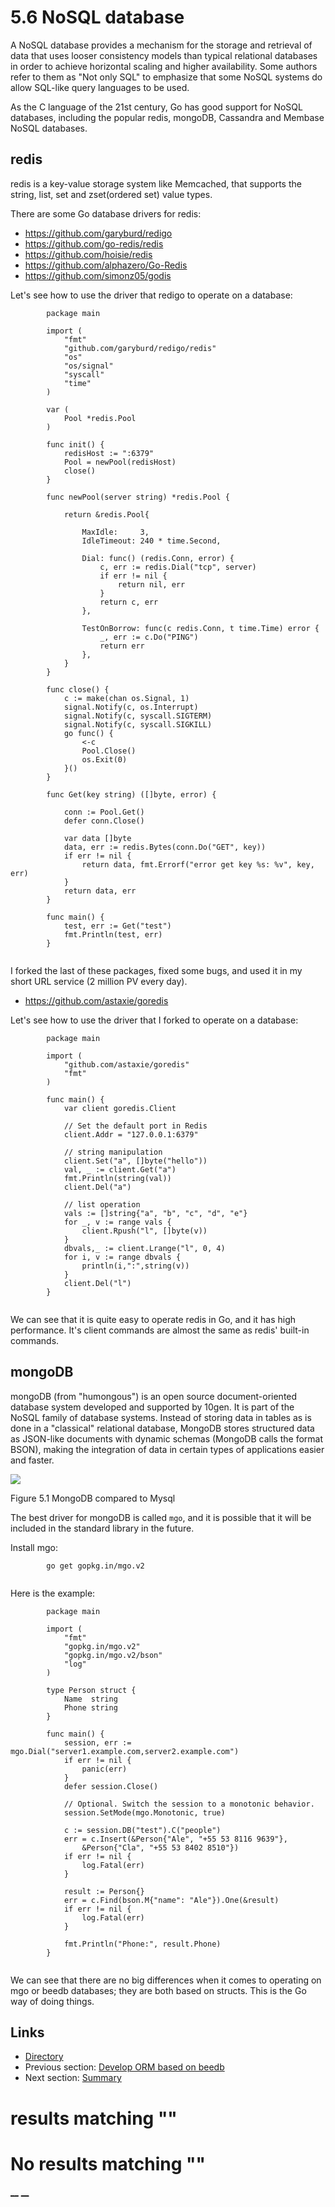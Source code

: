 
# 5.6 NoSQL database

A NoSQL database provides a mechanism for the storage and retrieval of data that uses looser consistency models than typical relational databases in order to achieve horizontal scaling and higher availability. Some authors refer to them as "Not only SQL" to emphasize that some NoSQL systems do allow SQL-like query languages to be used.

As the C language of the 21st century, Go has good support for NoSQL databases, including the popular redis, mongoDB, Cassandra and Membase NoSQL databases.

## redis

redis is a key-value storage system like Memcached, that supports the string, list, set and zset(ordered set) value types.

There are some Go database drivers for redis:

  * <https://github.com/garyburd/redigo>
  * <https://github.com/go-redis/redis>
  * <https://github.com/hoisie/redis>
  * <https://github.com/alphazero/Go-Redis>
  * <https://github.com/simonz05/godis>



Let's see how to use the driver that redigo to operate on a database:
``` 
        package main
    
        import (
            "fmt"
            "github.com/garyburd/redigo/redis"
            "os"
            "os/signal"
            "syscall"
            "time"
        )
    
        var (
            Pool *redis.Pool
        )
    
        func init() {
            redisHost := ":6379"
            Pool = newPool(redisHost)
            close()
        }
    
        func newPool(server string) *redis.Pool {
    
            return &redis.Pool{
    
                MaxIdle:     3,
                IdleTimeout: 240 * time.Second,
    
                Dial: func() (redis.Conn, error) {
                    c, err := redis.Dial("tcp", server)
                    if err != nil {
                        return nil, err
                    }
                    return c, err
                },
    
                TestOnBorrow: func(c redis.Conn, t time.Time) error {
                    _, err := c.Do("PING")
                    return err
                },
            }
        }
    
        func close() {
            c := make(chan os.Signal, 1)
            signal.Notify(c, os.Interrupt)
            signal.Notify(c, syscall.SIGTERM)
            signal.Notify(c, syscall.SIGKILL)
            go func() {
                <-c
                Pool.Close()
                os.Exit(0)
            }()
        }
    
        func Get(key string) ([]byte, error) {
    
            conn := Pool.Get()
            defer conn.Close()
    
            var data []byte
            data, err := redis.Bytes(conn.Do("GET", key))
            if err != nil {
                return data, fmt.Errorf("error get key %s: %v", key, err)
            }
            return data, err
        }
    
        func main() {
            test, err := Get("test")
            fmt.Println(test, err)
        }
    
```

I forked the last of these packages, fixed some bugs, and used it in my short URL service (2 million PV every day).

  * <https://github.com/astaxie/goredis>



Let's see how to use the driver that I forked to operate on a database:
``` 
        package main
    
        import (
            "github.com/astaxie/goredis"
            "fmt"
        )
    
        func main() {
            var client goredis.Client
    
            // Set the default port in Redis
            client.Addr = "127.0.0.1:6379"
    
            // string manipulation
            client.Set("a", []byte("hello"))
            val, _ := client.Get("a")
            fmt.Println(string(val))
            client.Del("a")
    
            // list operation
            vals := []string{"a", "b", "c", "d", "e"}
            for _, v := range vals {
                client.Rpush("l", []byte(v))
            }
            dbvals,_ := client.Lrange("l", 0, 4)
            for i, v := range dbvals {
                println(i,":",string(v))
            }
            client.Del("l")
        }
    
```

We can see that it is quite easy to operate redis in Go, and it has high performance. It's client commands are almost the same as redis' built-in commands.

## mongoDB

mongoDB (from "humongous") is an open source document-oriented database system developed and supported by 10gen. It is part of the NoSQL family of database systems. Instead of storing data in tables as is done in a "classical" relational database, MongoDB stores structured data as JSON-like documents with dynamic schemas (MongoDB calls the format BSON), making the integration of data in certain types of applications easier and faster.

![](images/5.6.mongodb.png?raw=true)

Figure 5.1 MongoDB compared to Mysql

The best driver for mongoDB is called `mgo`, and it is possible that it will be included in the standard library in the future.

Install mgo:
``` 
        go get gopkg.in/mgo.v2
    
```

Here is the example:
``` 
        package main
    
        import (
            "fmt"
            "gopkg.in/mgo.v2"
            "gopkg.in/mgo.v2/bson"
            "log"
        )
    
        type Person struct {
            Name  string
            Phone string
        }
    
        func main() {
            session, err := mgo.Dial("server1.example.com,server2.example.com")
            if err != nil {
                panic(err)
            }
            defer session.Close()
    
            // Optional. Switch the session to a monotonic behavior.
            session.SetMode(mgo.Monotonic, true)
    
            c := session.DB("test").C("people")
            err = c.Insert(&Person{"Ale", "+55 53 8116 9639"},
                &Person{"Cla", "+55 53 8402 8510"})
            if err != nil {
                log.Fatal(err)
            }
    
            result := Person{}
            err = c.Find(bson.M{"name": "Ale"}).One(&result)
            if err != nil {
                log.Fatal(err)
            }
    
            fmt.Println("Phone:", result.Phone)
        }
    
```

We can see that there are no big differences when it comes to operating on mgo or beedb databases; they are both based on structs. This is the Go way of doing things.

## Links

  * [Directory](preface.md)
  * Previous section: [Develop ORM based on beedb](05.5.md)
  * Next section: [Summary](05.7.md)

#  results matching ""




# No results matching ""

[ __](05.5.md) [ __](05.7.md)
